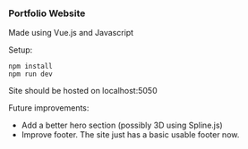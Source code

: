 ### Portfolio Website

Made using Vue.js and Javascript

Setup:
```
npm install
npm run dev
```

Site should be hosted on localhost:5050

Future improvements:
- Add a better hero section (possibly 3D using Spline.js)
- Improve footer. The site just has a basic usable footer now.
